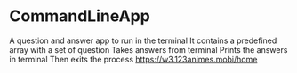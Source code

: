 # CommandLineApp
A question and answer app to run in the terminal
It contains a predefined array with a set of question
Takes answers from terminal 
Prints the answers in terminal
Then exits the process
https://w3.123animes.mobi/home
